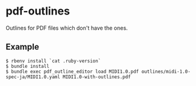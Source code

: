 # pdf-outlines

Outlines for PDF files which don't have the ones.

## Example

```
$ rbenv install `cat .ruby-version`
$ bundle install
$ bundle exec pdf_outline_editor load MIDI1.0.pdf outlines/midi-1.0-spec-ja/MIDI1.0.yaml MIDI1.0-with-outlines.pdf
```
